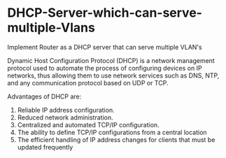 # DHCP-Server-which-can-serve-multiple-Vlans
Implement Router as a DHCP server that can serve multiple VLAN's

Dynamic Host Configuration Protocol (DHCP) is a network management protocol used to automate the process of configuring devices on IP networks, thus allowing them to use network services such as DNS, NTP, and any communication protocol based on UDP or TCP.

Advantages of DHCP are:
1. Reliable IP address configuration. 
2. Reduced network administration. 
3. Centralized and automated TCP/IP configuration.
4. The ability to define TCP/IP configurations from a central location
5. The efficient handling of IP address changes for clients that must be updated frequently
